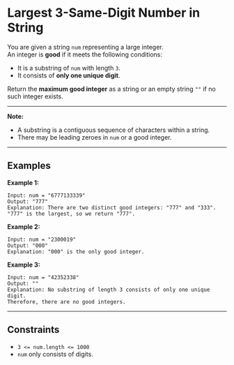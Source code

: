 # Largest 3-Same-Digit Number in String

You are given a string `num` representing a large integer.  
An integer is **good** if it meets the following conditions:

- It is a substring of `num` with length `3`.
- It consists of **only one unique digit**.

Return the **maximum good integer** as a string or an empty string `""` if no such integer exists.

---

**Note:**
- A substring is a contiguous sequence of characters within a string.
- There may be leading zeroes in `num` or a good integer.

---

## Examples

**Example 1:**
```
Input: num = "6777133339"
Output: "777"
Explanation: There are two distinct good integers: "777" and "333".
"777" is the largest, so we return "777".
```

**Example 2:**
```
Input: num = "2300019"
Output: "000"
Explanation: "000" is the only good integer.
```

**Example 3:**
```
Input: num = "42352338"
Output: ""
Explanation: No substring of length 3 consists of only one unique digit.
Therefore, there are no good integers.
```

---

## Constraints
- `3 <= num.length <= 1000`
- `num` only consists of digits.
